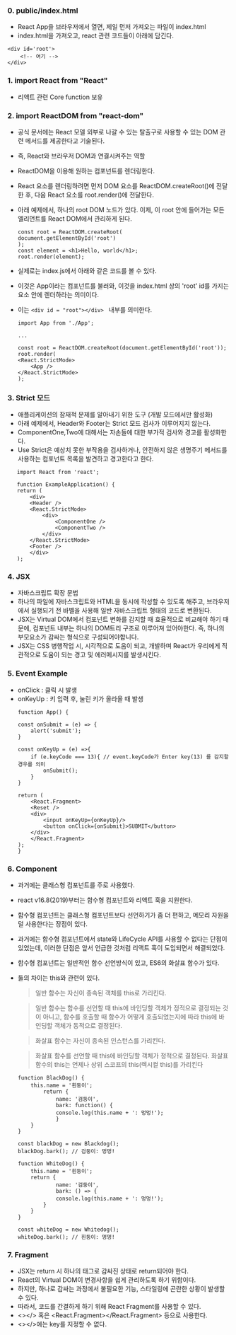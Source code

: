 ### 0. public/index.html
 - React App을 브라우저에서 열면, 제일 먼저 가져오는 파일이 index.html
 - index.html을 가져오고, react 관련 코드들이 아래에 담긴다.
 ```
 <div id='root'>
     <!-- 여기 -->
 </div>
 ```

### 1. import React from "React"
 - 리액트 관련 Core function 보유

### 2. import ReactDOM from "react-dom"
 - 공식 문서에는 React 모델 외부로 나갈 수 있는 탈출구로 사용할 수 있는 DOM 관련 메서드를 제공한다고 기술된다.
 - 즉, React와 브라우저 DOM과 연결시켜주는 역할
 - ReactDOM을 이용해 원하는 컴포넌트를 렌더링한다.
 - React 요소를 렌더링하려면 먼저 DOM 요소를 ReactDOM.createRoot()에 전달한 후, 다음 React 요소를 root.render()에 전달한다.
 - 아래 예제에서, 하나의 root DOM 노드가 있다. 이제, 이 root 안에 들어가는 모든 엘리먼트를 React DOM에서 관리하게 된다.

    ```
    const root = ReactDOM.createRoot( 
    document.getElementById('root')
    );
    const element = <h1>Hello, world</h1>;
    root.render(element);
    ```

 - 실제로는 index.js에서 아래와 같은 코드를 볼 수 있다.
 - 이것은 App이라는 컴포넌트를 불러와, 이것을 index.html 상의 'root' id를 가지는 요소 안에 렌더하라는 의미이다.
 - 이는 ```<div id = "root"></div> ``` 내부를 의미한다.
    ```
    import App from './App';

    ...

    const root = ReactDOM.createRoot(document.getElementById('root'));
    root.render(
    <React.StrictMode>
        <App />
    </React.StrictMode>
    );
    ```


### 3. Strict 모드
 - 애플리케이션의 잠재적 문제를 알아내기 위한 도구 (개발 모드에서만 활성화)
 - 아래 예제에서, Header와 Footer는 Strict 모드 검사가 이루어지지 않는다.
 - ComponentOne,Two에 대해서는 자손들에 대한 부가적 검사와 경고를 활성화한다.
 - Use Strict은 예상치 못한 부작용을 검사하거나, 안전하지 않은 생명주기 메서드를 사용하는 컴포넌트 목록을 발견하고 경고한다고 한다.
 ```
    import React from 'react';

    function ExampleApplication() {
    return (
        <div>
        <Header />
        <React.StrictMode>
            <div>
                <ComponentOne />
                <ComponentTwo />
            </div>
        </React.StrictMode>
        <Footer />
        </div>
    );
 ```

### 4. JSX
 - 자바스크립트 확장 문법
 - 하나의 파일에 자바스크립트와 HTML을 동시에 작성할 수 있도록 해주고, 브라우저에서 실행되기 전 바벨을 사용해 일반 자바스크립트 형태의 코드로 변환된다.
 - JSX는 Virtual DOM에서 컴포넌트 변화를 감지할 때 효율적으로 비교해야 하기 때문에, 컴포넌트 내부는 하나의 DOM트리 구조로 이루어져 있어야한다. 즉, 하나의 부모요소가 감싸는 형식으로 구성되어야합니다.
 - JSX는 CSS 병행작업 시, 시각적으로 도움이 되고, 개발하며 React가 우리에게 직관적으로 도움이 되는 경고 및 에러메시지를 발생시킨다.


### 5. Event Example
 - onClick : 클릭 시 발생
 - onKeyUp : 키 입력 후, 눌린 키가 올라올 때 발생
    ```
    function App() {

    const onSubmit = (e) => {
        alert('submit');
    }

    const onKeyUp = (e) =>{
        if (e.keyCode === 13){ // event.keyCode가 Enter key(13) 를 감지할 경우를 의미
            onSubmit(); 
        }
    }

    return (
        <React.Fragment>
        <Reset />
        <div>
            <input onKeyUp={onKeyUp}/>
            <button onClick={onSubmit}>SUBMIT</button>
        </div>
        </React.Fragment>
    );
    }
    ```

### 6. Component
 - 과거에는 클래스형 컴포넌트를 주로 사용했다.
 - react v16.8(2019)부터는 함수형 컴포넌트와 리액트 훅을 지원한다.

 - 함수형 컴포넌트는 클래스형 컴포넌트보다 선언하기가 좀 더 편하고, 메모리 자원을 덜 사용한다는 장점이 있다. 
 - 과거에는 함수형 컴포넌트에서 state와 LifeCycle API를 사용할 수 없다는 단점이 있었는데, 이러한 단점은 앞서 언급한 것처럼 리액트 훅이 도입되면서 해결되었다. 

 - 함수형 컴포넌트는 일반적인 함수 선언방식이 있고, ES6의 화살표 함수가 있다.
 - 둘의 차이는 this와 관련이 있다.
    > 일반 함수는 자신이 종속된 객체를 this로 가리킨다.

    > 일반 함수는 함수를 선언할 때 this에 바인딩할 객체가 정적으로 결정되는 것이 아니고, 함수를 호출할 때 함수가 어떻게 호출되었는지에 따라 this에 바인딩할 객체가 동적으로 결정된다.

    > 화살표 함수는 자신이 종속된 인스턴스를 가리킨다.

    > 화살표 함수를 선언할 때 this에 바인딩할 객체가 정적으로 결정된다. 화살표 함수의 this는 언제나 상위 스코프의 this(렉시컬 this)를 가리킨다

    ```
    function BlackDog() {
        this.name = '흰둥이';
            return {
                name: '검둥이',
                bark: function() {
                console.log(this.name + ': 멍멍!');
                }
        }
    }

    const blackDog = new Blackdog();
    blackDog.bark(); // 검둥이: 멍멍!

    function WhiteDog() {
        this.name = '흰둥이';
        return {
                name: '검둥이',
                bark: () => {
                console.log(this.name + ': 멍멍!');
            }
        }
    }

    const whiteDog = new Whitedog();
    whiteDog.bark(); // 흰둥이: 멍멍!
    ```


### 7. Fragment
 - JSX는 return 시 하나의 태그로 감싸진 상태로 return되어야 한다.
 - React의 Virtual DOM이 변경사항을 쉽게 관리하도록 하기 위함이다.
 - 하지만, 하나로 감싸는 과정에서 불필요한 기능, 스타일링에 곤란한 상황이 발생할 수 있다.
 - 따라서, 코드를 간결하게 하기 위해 React Fragment를 사용할 수 있다.
 - <></> 혹은 <React.Fragment></React.Fragment> 등으로 사용한다.
 - <></>에는 key를 지정할 수 없다.